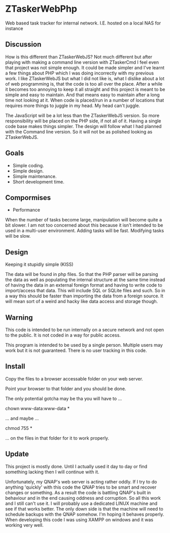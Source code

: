 # ZTaskerWebPhp
Web based task tracker for internal network.  I.E. hosted on a local NAS for instance

## Discussion
How is this different than ZTaskerWebJS?  Not much different but after playing with making a command line version with ZTaskerCmd I feel even that project was not simple enough.  It could be made simpler and I've learnt a few things about PHP which I was doing incorrectly with my previous work.  I like ZTaskerWebJS but what I did not like is, what I dislike about a lot of web programming is, that the code is too all over the place.  After a while it becomes too annoying to keep it all straight and this project is meant to be simple and easy to maintain.  And that means easy to maintain after a long time not looking at it.  When code is placed/run in a number of locations that requires more things to juggle in my head.  My head can't juggle.

The JavaScript will be a lot less than the ZTaskerWebJS version.  So more responsibility will be placed on the PHP side, if not all of it.  Having a single code base makes things simpler.  The design will follow what I had planned with the Command line version.  So it will not be as polished looking as ZTaskerWebJS.

## Goals
- Simple coding.
- Simple design.
- Simple maintenance.
- Short development time.

## Compormises
- Performance

When the number of tasks become large, manipulation will become quite a bit slower.  I am not too concerned about this because it isn't intended to be used in a multi-user environment.  Adding tasks will be fast.  Modifying tasks will be slow.

## Design

Keeping it stupidly simple (KISS)

The data will be found in php files.  So that the PHP parser will be parsing the data as well as populating the internal structure at the same time instead of having the data in an external foreign format and having to write code to import/access that data.  This will include SQL or SQLite files and such.  So in a way this should be faster than importing the data from a foreign source.  It will mean sort of a weird and hacky like data access and storage though.

## Warning

This code is intended to be run internally on a secure network and not open to the public.  It is not coded in a way for public access.

This program is intended to be used by a single person.  Multiple users may work but it is not guaranteed.  There is no user tracking in this code.

## Install

Copy the files to a browser accessable folder on your web server.

Point your browser to that folder and you should be done.

The only potential gotcha may be tha you will have to ...

chown www-data:www-data * 

... and maybe ...

chmod 755 *

... on the files in that folder for it to work properly.

## Update

This project is mostly done.  Until I actually used it day to day or find something lacking then I will continue with it.  

Unfortunately, my QNAP's web server is acting rather oddly.  If I try to do anything 'quickly' with this code the QNAP tries to be smart and recover changes or something.  As a result the code is battling QNAP's built in behaviour and in the end causing oddness and corruption.  So all this work and I still can't use it.  I will probably use a dedicated LINUX machine and see if that works better.  The only down side is that the machine will need to schedule backups with the QNAP somehow.  I'm hoping it behaves properly.  When developing this code I was using XAMPP on windows and it was working very well.
